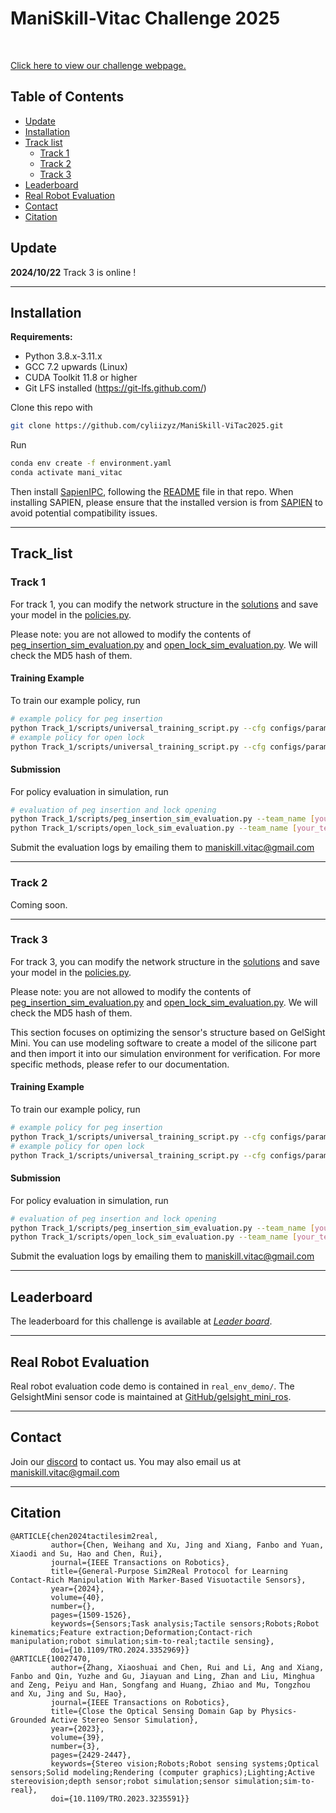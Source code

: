 
# ManiSkill-Vitac Challenge 2025
<br>

[Click here to view our challenge webpage.](https://ai-workshops.github.io/maniskill-vitac-challenge-2025/)

## **Table of Contents**

- [Update](#update)
- [Installation](#installation)
- [Track list](#Track_list)
  - [Track 1](#Track-1)
  - [Track 2](#Track-2)
  - [Track 3](#Track-3)
- [Leaderboard](#leaderboard)
- [Real Robot Evaluation](#real-robot-evaluation)
- [Contact](#contact)
- [Citation](#citation)

## Update
**2024/10/22** Track 3 is online !

---
## Installation

**Requirements:**

- Python 3.8.x-3.11.x
- GCC 7.2 upwards (Linux)
- CUDA Toolkit 11.8 or higher
- Git LFS installed (https://git-lfs.github.com/)


Clone this repo with

```bash
git clone https://github.com/cyliizyz/ManiSkill-ViTac2025.git
```

Run

```bash
conda env create -f environment.yaml
conda activate mani_vitac
```

Then install [SapienIPC](https://github.com/Rabbit-Hu/sapienipc-exp), following the [README](https://github.com/Rabbit-Hu/sapienipc-exp/blob/main/README.md) file in that repo.
When installing SAPIEN, please ensure that the installed version is from [SAPIEN](https://github.com/haosulab/SAPIEN/releases/tag/3.0.0b1) to avoid potential compatibility issues.

---
## Track_list

### Track 1

For track 1, you can modify the network structure in the [solutions](Track_1%2Fsolutions) and save your model in the [policies.py](Track_1%2Fsolutions%2Fpolicies.py). 

Please note: you are not allowed to modify the contents of [peg_insertion_sim_evaluation.py](Track_1%2Fscripts%2Fpeg_insertion_sim_evaluation.py)
and [open_lock_sim_evaluation.py](Track_1%2Fscripts%2Fopen_lock_sim_evaluation.py). We will check the MD5 hash of them.



#### Training Example

To train our example policy, run

```bash
# example policy for peg insertion
python Track_1/scripts/universal_training_script.py --cfg configs/parameters/peg_insertion.yaml
# example policy for open lock
python Track_1/scripts/universal_training_script.py --cfg configs/parameters/long_open_lock.yaml
```
#### Submission 
For policy evaluation in simulation, run

```bash
# evaluation of peg insertion and lock opening
python Track_1/scripts/peg_insertion_sim_evaluation.py --team_name [your_teamname] --model_name [your_model_name] --policy_file_path [your_best_model_path]
python Track_1/scripts/open_lock_sim_evaluation.py --team_name [your_teamname] --model_name [your_model_name] --policy_file_path [your_best_model_path]
```
Submit the evaluation logs by emailing them to [maniskill.vitac@gmail.com](maniskill.vitac@gmail.com)


---

### Track 2
Coming soon.

---

### Track 3

For track 3, you can modify the network structure in the [solutions](Track_1%2Fsolutions) and save your model in the [policies.py](Track_1%2Fsolutions%2Fpolicies.py). 

Please note: you are not allowed to modify the contents of [peg_insertion_sim_evaluation.py](Track_1%2Fscripts%2Fpeg_insertion_sim_evaluation.py)
and [open_lock_sim_evaluation.py](Track_1%2Fscripts%2Fopen_lock_sim_evaluation.py). We will check the MD5 hash of them.

This section focuses on optimizing the sensor's structure based on GelSight Mini. You can use modeling software to create a model of the silicone part and then import it into our simulation environment for verification.
For more specific methods, please refer to our documentation.

#### Training Example

To train our example policy, run

```bash
# example policy for peg insertion
python Track_1/scripts/universal_training_script.py --cfg configs/parameters/peg_insertion.yaml
# example policy for open lock
python Track_1/scripts/universal_training_script.py --cfg configs/parameters/long_open_lock.yaml
```

#### Submission 
For policy evaluation in simulation, run

```bash
# evaluation of peg insertion and lock opening
python Track_1/scripts/peg_insertion_sim_evaluation.py --team_name [your_teamname] --model_name [your_model_name] --policy_file_path [your_best_model_path]
python Track_1/scripts/open_lock_sim_evaluation.py --team_name [your_teamname] --model_name [your_model_name] --policy_file_path [your_best_model_path]
```
Submit the evaluation logs by emailing them to [maniskill.vitac@gmail.com](maniskill.vitac@gmail.com)



---
## Leaderboard

The leaderboard for this challenge is available at [*_Leader board_*](https://ai-workshops.github.io/maniskill-vitac-challenge-2025/#leaderboard).

---
## Real Robot Evaluation
Real robot evaluation code demo is contained in `real_env_demo/`. The GelsightMini sensor code is maintained at [GitHub/gelsight_mini_ros](https://github.com/RVSATHU/gelsight_mini_ros/).

---
## Contact

Join our [discord](https://discord.gg/CKucPQxQPr) to contact us. You may also email us at [maniskill.vitac@gmail.com](maniskill.vitac@gmail.com)

---
## Citation

```
@ARTICLE{chen2024tactilesim2real,
         author={Chen, Weihang and Xu, Jing and Xiang, Fanbo and Yuan, Xiaodi and Su, Hao and Chen, Rui},
         journal={IEEE Transactions on Robotics},
         title={General-Purpose Sim2Real Protocol for Learning Contact-Rich Manipulation With Marker-Based Visuotactile Sensors},
         year={2024},
         volume={40},
         number={},
         pages={1509-1526},
         keywords={Sensors;Task analysis;Tactile sensors;Robots;Robot kinematics;Feature extraction;Deformation;Contact-rich manipulation;robot simulation;sim-to-real;tactile sensing},
         doi={10.1109/TRO.2024.3352969}}
@ARTICLE{10027470,
         author={Zhang, Xiaoshuai and Chen, Rui and Li, Ang and Xiang, Fanbo and Qin, Yuzhe and Gu, Jiayuan and Ling, Zhan and Liu, Minghua and Zeng, Peiyu and Han, Songfang and Huang, Zhiao and Mu, Tongzhou and Xu, Jing and Su, Hao},
         journal={IEEE Transactions on Robotics}, 
         title={Close the Optical Sensing Domain Gap by Physics-Grounded Active Stereo Sensor Simulation}, 
         year={2023},
         volume={39},
         number={3},
         pages={2429-2447},
         keywords={Stereo vision;Robots;Robot sensing systems;Optical sensors;Solid modeling;Rendering (computer graphics);Lighting;Active stereovision;depth sensor;robot simulation;sensor simulation;sim-to-real},
         doi={10.1109/TRO.2023.3235591}}
```

